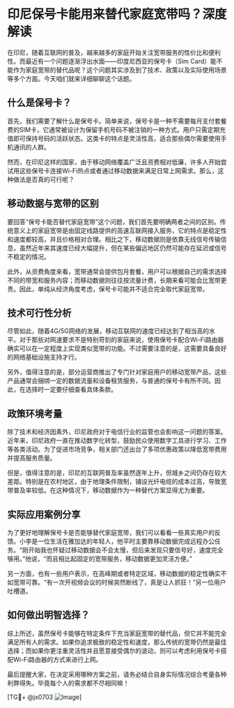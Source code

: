 # 印尼保号卡能用来替代家庭宽带吗？深度解读

在印尼，随着互联网的普及，越来越多的家庭开始关注宽带服务的性价比和便利性。而最近有一个问题逐渐浮出水面——印度尼西亚的保号卡（Sim Card）能不能作为家庭宽带的替代品呢？这个问题其实涉及到了技术、政策以及实际使用场景等多个方面。今天咱们就来详细聊聊这个话题。

## 什么是保号卡？

首先，我们需要了解什么是保号卡。简单来说，保号卡是一种不需要每月支付套餐费的SIM卡，它通常被设计为保留手机号码不被注销的一种方式。用户只需定期充值即可保持号码的活跃状态。这类卡的特点是灵活性高，适合那些偶尔需要使用手机通讯的人群。

然而，在印尼这样的国家，由于移动网络覆盖广泛且资费相对低廉，许多人开始尝试用这些保号卡连接Wi-Fi热点或者通过移动数据来满足日常上网需求。那么，这种做法是否真的可行呢？

## 移动数据与宽带的区别

要回答“保号卡能否替代家庭宽带”这个问题，我们首先要明确两者之间的区别。传统意义上的家庭宽带是由固定线路提供的高速互联网接入服务，它的特点是稳定性和速度都较高，并且价格相对合理。相比之下，移动数据则是依靠无线信号传输信息，虽然近年来其速度已经大幅提升，但在某些偏远地区仍然可能存在延迟或信号不稳定的情况。

此外，从资费角度来看，宽带通常会提供包月套餐，用户可以根据自己的需求选择不同的带宽和服务内容；而移动数据则往往按流量计费，长期来看可能会比宽带更贵。因此，单纯从经济角度考虑，保号卡可能并不适合完全取代家庭宽带。

## 技术可行性分析

尽管如此，随着4G/5G网络的发展，移动互联网的速度已经达到了相当高的水平。对于那些对网速要求不是特别苛刻的家庭来说，使用保号卡配合Wi-Fi路由器确实可以在一定程度上实现类似宽带的功能。不过需要注意的是，这需要具备良好的网络基础设施支持才行。

另外，值得注意的是，部分运营商推出了专门针对家庭用户的移动宽带产品，这些产品通常会捆绑一定的数据流量和设备租赁服务，与普通的保号卡有所不同。因此，在选择时一定要仔细查看具体条款。

## 政策环境考量

除了技术和经济因素外，印尼政府对于电信行业的监管也会影响这一问题的答案。近年来，印尼政府一直在推动数字化转型，鼓励民众使用数字工具进行学习、工作等各类活动。为了促进市场竞争，相关部门还出台了多项优惠政策以降低宽带费用并提高服务质量。

但是，值得注意的是，印尼的互联网普及率虽然逐年上升，但城乡之间仍存在较大差距。特别是在农村地区，由于地理条件限制，铺设光纤电缆的成本过高，导致宽带普及率较低。在这种情况下，移动数据作为一种替代方案显得尤为重要。

## 实际应用案例分享

为了更好地理解保号卡是否能够替代家庭宽带，我们可以看看一些真实用户的反馈。小李是一位生活在雅加达的年轻人，他平时主要靠移动数据完成远程办公任务。“刚开始我也怀疑过移动数据会不会太慢，但后来发现只要信号好，速度完全够用。”他说，“而且相比起固定的宽带服务，移动数据更加灵活方便。”

另一方面，也有一些用户表示，在高峰期或者特定区域，移动数据的稳定性确实不如宽带可靠。“有一次开视频会议的时候突然断线了，真是让人抓狂！”另一位用户吐槽道。

## 如何做出明智选择？

综上所述，虽然保号卡能够在特定条件下充当家庭宽带的替代品，但它并不能完全满足所有人的需求。如果你追求极致的稳定性和速度，那么传统的宽带仍然是最佳选择；而如果你更注重灵活性并且愿意接受偶尔的波动，则可以考虑利用保号卡搭配Wi-Fi路由器的方式来进行上网。

最后提醒大家，在决定采用哪种方案之前，请务必结合自身实际情况综合考量各种利弊得失。毕竟每个人的需求都不尽相同嘛！

[TG💪+ @jx0703 ![Image](https://github.com/user-attachments/assets/dbca1d08-cadb-493c-b0ec-ad6f7a83f270)]